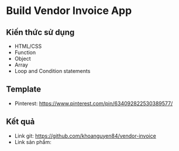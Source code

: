 # Build Vendor Invoice App

## Kiến thức sử dụng
+ HTML/CSS
+ Function
+ Object
+ Array
+ Loop and Condition statements

## Template
+ Pinterest: https://www.pinterest.com/pin/634092822530389577/

## Kết quả
+ Link git: https://github.com/khoanguyen84/vendor-invoice
+ Link sản phẩm: 